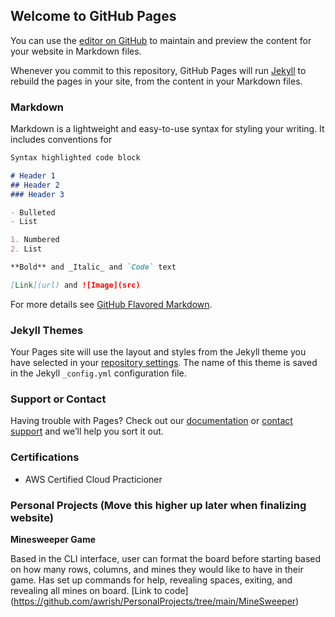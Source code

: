 ## Welcome to GitHub Pages

You can use the [editor on GitHub](https://github.com/awrish/resume/edit/gh-pages/index.md) to maintain and preview the content for your website in Markdown files.

Whenever you commit to this repository, GitHub Pages will run [Jekyll](https://jekyllrb.com/) to rebuild the pages in your site, from the content in your Markdown files.

### Markdown

Markdown is a lightweight and easy-to-use syntax for styling your writing. It includes conventions for

```markdown
Syntax highlighted code block

# Header 1
## Header 2
### Header 3

- Bulleted
- List

1. Numbered
2. List

**Bold** and _Italic_ and `Code` text

[Link](url) and ![Image](src)
```

For more details see [GitHub Flavored Markdown](https://guides.github.com/features/mastering-markdown/).

### Jekyll Themes

Your Pages site will use the layout and styles from the Jekyll theme you have selected in your [repository settings](https://github.com/awrish/resume/settings/pages). The name of this theme is saved in the Jekyll `_config.yml` configuration file.

### Support or Contact

Having trouble with Pages? Check out our [documentation](https://docs.github.com/categories/github-pages-basics/) or [contact support](https://support.github.com/contact) and we’ll help you sort it out.

### Certifications

- AWS Certified Cloud Practicioner

### Personal Projects (Move this higher up later when finalizing website)

**Minesweeper Game**

Based in the CLI interface, user can format the board before starting based on how many rows, columns,
and mines they would like to have in their game. Has set up commands for help, revealing spaces, exiting,
and revealing all mines on board. [Link to code] (https://github.com/awrish/PersonalProjects/tree/main/MineSweeper)

